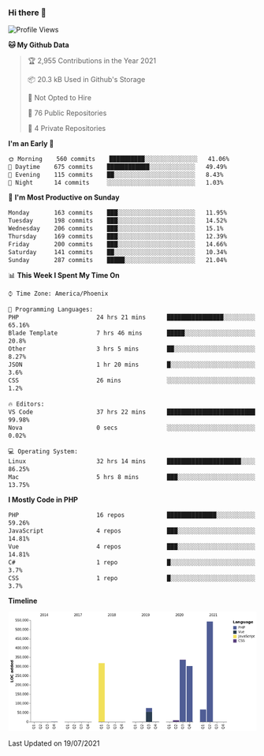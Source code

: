 ### Hi there 👋

<!--START_SECTION:waka-->
![Profile Views](http://img.shields.io/badge/Profile%20Views-0-blue)

**🐱 My Github Data** 

> 🏆 2,955 Contributions in the Year 2021
 > 
> 📦 20.3 kB Used in Github's Storage 
 > 
> 🚫 Not Opted to Hire
 > 
> 📜 76 Public Repositories 
 > 
> 🔑 4 Private Repositories  
 > 
**I'm an Early 🐤** 

```text
🌞 Morning    560 commits    ██████████░░░░░░░░░░░░░░░   41.06% 
🌆 Daytime    675 commits    ████████████░░░░░░░░░░░░░   49.49% 
🌃 Evening    115 commits    ██░░░░░░░░░░░░░░░░░░░░░░░   8.43% 
🌙 Night      14 commits     ░░░░░░░░░░░░░░░░░░░░░░░░░   1.03%

```
📅 **I'm Most Productive on Sunday** 

```text
Monday       163 commits    ███░░░░░░░░░░░░░░░░░░░░░░   11.95% 
Tuesday      198 commits    ███░░░░░░░░░░░░░░░░░░░░░░   14.52% 
Wednesday    206 commits    ███░░░░░░░░░░░░░░░░░░░░░░   15.1% 
Thursday     169 commits    ███░░░░░░░░░░░░░░░░░░░░░░   12.39% 
Friday       200 commits    ███░░░░░░░░░░░░░░░░░░░░░░   14.66% 
Saturday     141 commits    ██░░░░░░░░░░░░░░░░░░░░░░░   10.34% 
Sunday       287 commits    █████░░░░░░░░░░░░░░░░░░░░   21.04%

```


📊 **This Week I Spent My Time On** 

```text
⌚︎ Time Zone: America/Phoenix

💬 Programming Languages: 
PHP                      24 hrs 21 mins      ████████████████░░░░░░░░░   65.16% 
Blade Template           7 hrs 46 mins       █████░░░░░░░░░░░░░░░░░░░░   20.8% 
Other                    3 hrs 5 mins        ██░░░░░░░░░░░░░░░░░░░░░░░   8.27% 
JSON                     1 hr 20 mins        █░░░░░░░░░░░░░░░░░░░░░░░░   3.6% 
CSS                      26 mins             ░░░░░░░░░░░░░░░░░░░░░░░░░   1.2%

🔥 Editors: 
VS Code                  37 hrs 22 mins      █████████████████████████   99.98% 
Nova                     0 secs              ░░░░░░░░░░░░░░░░░░░░░░░░░   0.02%

💻 Operating System: 
Linux                    32 hrs 14 mins      █████████████████████░░░░   86.25% 
Mac                      5 hrs 8 mins        ███░░░░░░░░░░░░░░░░░░░░░░   13.75%

```

**I Mostly Code in PHP** 

```text
PHP                      16 repos            ██████████████░░░░░░░░░░░   59.26% 
JavaScript               4 repos             ███░░░░░░░░░░░░░░░░░░░░░░   14.81% 
Vue                      4 repos             ███░░░░░░░░░░░░░░░░░░░░░░   14.81% 
C#                       1 repo              █░░░░░░░░░░░░░░░░░░░░░░░░   3.7% 
CSS                      1 repo              █░░░░░░░░░░░░░░░░░░░░░░░░   3.7%

```


**Timeline**

![Chart not found](https://raw.githubusercontent.com/mikebronner/mikebronner/master/charts/bar_graph.png) 


 Last Updated on 19/07/2021
<!--END_SECTION:waka-->

<!--
**mikebronner/mikebronner** is a ✨ _special_ ✨ repository because its `README.md` (this file) appears on your GitHub profile.

Here are some ideas to get you started:

- 🔭 I’m currently working on ...
- 🌱 I’m currently learning ...
- 👯 I’m looking to collaborate on ...
- 🤔 I’m looking for help with ...
- 💬 Ask me about ...
- 📫 How to reach me: ...
- 😄 Pronouns: ...
- ⚡ Fun fact: ...
-->
